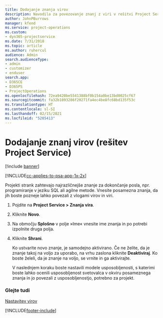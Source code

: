 ```yaml
---
title: Dodajanje znanja virov
description: Navodila za povezovanje znanj z viri v rešitvi Project Service
author: JohnPBurrows
manager: kfend
ms.service: project-operations
ms.custom:
- dyn365-projectservice
ms.date: 7/31/2018
ms.topic: article
ms.author: ruhercul
audience: Admin
search.audienceType:
- admin
- customizer
- enduser
search.app:
- D365CE
- D365PS
- ProjectOperations
ms.openlocfilehash: 72ea9420be5541388bf0b154a0be13bd0025cf67
ms.sourcegitcommit: fa32b1893286f20271fa4ec4be8fc68bd135f53c
ms.translationtype: HT
ms.contentlocale: sl-SI
ms.lasthandoff: 02/15/2021
ms.locfileid: "5285413"
---
```

# <a name="add-resource-skills-project-service"></a>Dodajanje znanj virov (rešitev Project Service)

[!include [banner](../includes/psa-now-project-operations.md)]

[!INCLUDE[cc-applies-to-psa-app-1x-2x](../includes/cc-applies-to-psa-app-1x-2x.md)]

Projekti strank zahtevajo najrazličnejše znanje za dokončanje posla, npr. programiranje v jeziku SQL ali agilne metode. Vnesite posamezna znanja, da jih boste pozneje lahko povezali z vlogami virov in viri.  
  
1. Pojdite na **Project Service > Znanja vira**.  
  
2. Kliknite **Novo**.  
  
3. Na območju **Splošno** v polje »Ime« vnesite ime znanja in po potrebi izpolnite druga polja.  
  
4. Kliknite **Shrani**.  
  
   Ko ustvarite novo znanje, je samodejno aktivirano. Če ne želite, da je znanje takoj na voljo za uporabo, na vrhu zaslona kliknite **Deaktiviraj**. Ko boste želeli, da je znanje na voljo, se vrnite in ga aktivirajte.  
  
   V naslednjem koraku boste nastavili modele usposobljenosti, s katerimi boste lahko ocenili usposobljenost svetovalca v okviru posameznega znanja in jo povezali z usposobljenostjo, potrebno za projekt.  
  
### <a name="see-also"></a>Glejte tudi  
 [Nastavitev virov](../psa/set-up-resources.md)


[!INCLUDE[footer-include](../includes/footer-banner.md)]